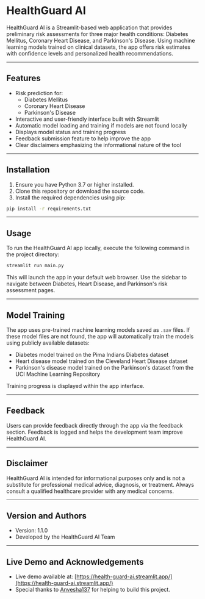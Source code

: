 # HealthGuard AI

HealthGuard AI is a Streamlit-based web application that provides preliminary risk assessments for three major health conditions: Diabetes Mellitus, Coronary Heart Disease, and Parkinson's Disease. Using machine learning models trained on clinical datasets, the app offers risk estimates with confidence levels and personalized health recommendations.

---

## Features

- Risk prediction for:
  - Diabetes Mellitus
  - Coronary Heart Disease
  - Parkinson's Disease
- Interactive and user-friendly interface built with Streamlit
- Automatic model loading and training if models are not found locally
- Displays model status and training progress
- Feedback submission feature to help improve the app
- Clear disclaimers emphasizing the informational nature of the tool

---

## Installation

1. Ensure you have Python 3.7 or higher installed.
2. Clone this repository or download the source code.
3. Install the required dependencies using pip:

```bash
pip install -r requirements.txt
```

---

## Usage

To run the HealthGuard AI app locally, execute the following command in the project directory:

```bash
streamlit run main.py
```

This will launch the app in your default web browser. Use the sidebar to navigate between Diabetes, Heart Disease, and Parkinson's risk assessment pages.

---

## Model Training

The app uses pre-trained machine learning models saved as `.sav` files. If these model files are not found, the app will automatically train the models using publicly available datasets:

- Diabetes model trained on the Pima Indians Diabetes dataset
- Heart disease model trained on the Cleveland Heart Disease dataset
- Parkinson's disease model trained on the Parkinson's dataset from the UCI Machine Learning Repository

Training progress is displayed within the app interface.

---

## Feedback

Users can provide feedback directly through the app via the feedback section. Feedback is logged and helps the development team improve HealthGuard AI.

---

## Disclaimer

HealthGuard AI is intended for informational purposes only and is not a substitute for professional medical advice, diagnosis, or treatment. Always consult a qualified healthcare provider with any medical concerns.

---

## Version and Authors

- Version: 1.1.0
- Developed by the HealthGuard AI Team

---

## Live Demo and Acknowledgements

- Live demo available at: [https://health-guard-ai.streamlit.app/](https://health-guard-ai.streamlit.app/)
- Special thanks to [Anvesha137](https://github.com/Anvesha137) for helping to build this project.

